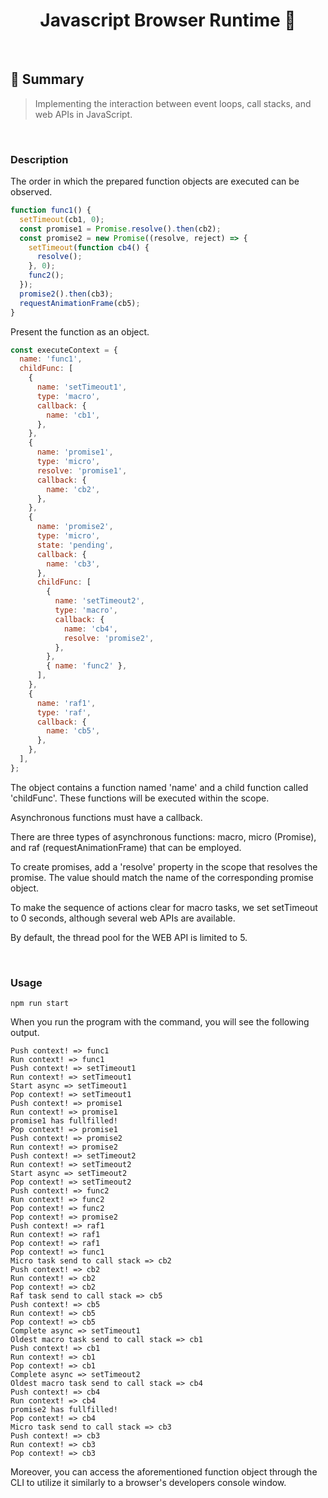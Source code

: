 <h1 align="center">Javascript Browser Runtime 👋</h1>

<br>


## :page_with_curl: ​Summary

> Implementing the interaction between event loops, call stacks, and web APIs in JavaScript.
<br>



### Description

The order in which the prepared function objects are executed can be observed.

```javascript
function func1() {
  setTimeout(cb1, 0);
  const promise1 = Promise.resolve().then(cb2);
  const promise2 = new Promise((resolve, reject) => {
    setTimeout(function cb4() {
      resolve();
    }, 0);
    func2();
  });
  promise2().then(cb3);
  requestAnimationFrame(cb5);
}
```

Present the function as an object.

```javascript
const executeContext = {
  name: 'func1',
  childFunc: [
    {
      name: 'setTimeout1',
      type: 'macro',
      callback: {
        name: 'cb1',
      },
    },
    {
      name: 'promise1',
      type: 'micro',
      resolve: 'promise1',
      callback: {
        name: 'cb2',
      },
    },
    {
      name: 'promise2',
      type: 'micro',
      state: 'pending',
      callback: {
        name: 'cb3',
      },
      childFunc: [
        {
          name: 'setTimeout2',
          type: 'macro',
          callback: {
            name: 'cb4',
            resolve: 'promise2',
          },
        },
        { name: 'func2' },
      ],
    },
    {
      name: 'raf1',
      type: 'raf',
      callback: {
        name: 'cb5',
      },
    },
  ],
};

```

The object contains a function named 'name' and a child function called 'childFunc'. These functions will be executed within the scope.

Asynchronous functions must have a callback.

There are three types of asynchronous functions: macro, micro (Promise), and raf (requestAnimationFrame) that can be employed.

To create promises, add a 'resolve' property in the scope that resolves the promise. The value should match the name of the corresponding promise object.

To make the sequence of actions clear for macro tasks, we set setTimeout to 0 seconds, although several web APIs are available.

By default, the thread pool for the WEB API is limited to 5.

<br/>

### Usage
```
npm run start
```
When you run the program with the command, you will see the following output.
```
Push context! => func1
Run context! => func1
Push context! => setTimeout1
Run context! => setTimeout1
Start async => setTimeout1
Pop context! => setTimeout1
Push context! => promise1
Run context! => promise1
promise1 has fullfilled!
Pop context! => promise1
Push context! => promise2
Run context! => promise2
Push context! => setTimeout2
Run context! => setTimeout2
Start async => setTimeout2
Pop context! => setTimeout2
Push context! => func2
Run context! => func2
Pop context! => func2
Pop context! => promise2
Push context! => raf1
Run context! => raf1
Pop context! => raf1
Pop context! => func1
Micro task send to call stack => cb2
Push context! => cb2
Run context! => cb2
Pop context! => cb2
Raf task send to call stack => cb5
Push context! => cb5
Run context! => cb5
Pop context! => cb5
Complete async => setTimeout1
Oldest macro task send to call stack => cb1
Push context! => cb1
Run context! => cb1
Pop context! => cb1
Complete async => setTimeout2
Oldest macro task send to call stack => cb4
Push context! => cb4
Run context! => cb4
promise2 has fullfilled!
Pop context! => cb4
Micro task send to call stack => cb3
Push context! => cb3
Run context! => cb3
Pop context! => cb3
```
Moreover, you can access the aforementioned function object through the CLI to utilize it similarly to a browser's developers console window.
<br>




